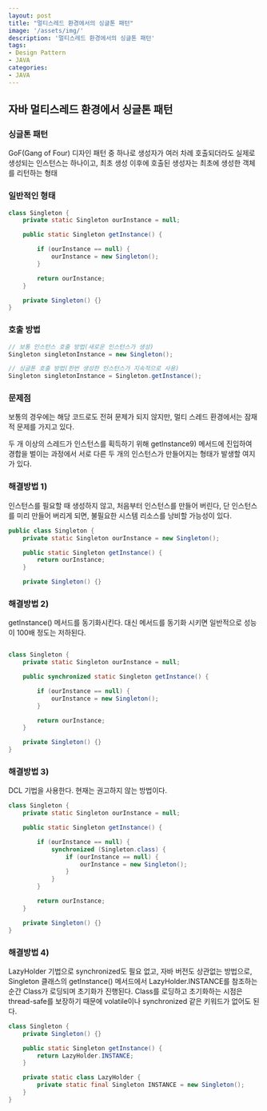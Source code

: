 ```yaml
---
layout: post
title: "멀티스레드 환경에서의 싱글톤 패턴"
image: '/assets/img/'
description: '멀티스레드 환경에서의 싱글톤 패턴'
tags:
- Design Pattern
- JAVA
categories:
- JAVA
---
```


## 자바 멀티스레드 환경에서 싱글톤 패턴

### 싱글톤 패턴
GoF(Gang of Four) 디자인 패턴 중 하나로 생성자가 여러 차례 호출되더라도 실제로 생성되는 인스턴스는 하나이고, 최초 생성 이후에 호출된 생성자는 최초에 생성한 객체를 리턴하는 형태

### 일반적인 형태

```java
class Singleton {
    private static Singleton ourInstance = null;

    public static Singleton getInstance() {

        if (ourInstance == null) {
            ourInstance = new Singleton();
        }

        return ourInstance;
    }

    private Singleton() {}
}
```

### 호출 방법
```java
// 보통 인스턴스 호출 방법(새로운 인스턴스가 생성)
Singleton singletonInstance = new Singleton();

// 싱글톤 호출 방법(한번 생성한 인스턴스가 지속적으로 사용)
Singleton singletonInstance = Singleton.getInstance();

```


### 문제점

보통의 경우에는 해당 코드로도 전혀 문제가 되지 않지만, 멀티 스레드 환경에서는 잠재적 문제를 가지고 있다.

두 개 이상의 스레드가 인스턴스를 획득하기 위해 getInstance9) 메서드에 진입하여 경합을 벌이는 과정에서 서로 다른 두 개의 인스턴스가 만들어지는 형태가 발생할 여지가 있다.

### 해결방법 1)
인스턴스를 필요할 때 생성하지 않고, 처음부터 인스턴스를 만들어 버린다, 단 인스턴스를 미리 만들어 버리게 되면, 불필요한 시스템 리소스를 낭비할 가능성이 있다.

```java
public class Singleton {
	private static Singleton ourInstance = new Singleton();

	public static Singleton getInstance() {
		return ourInstance;
	}

	private Singleton() {}

```

### 해결방법 2)
getInstance() 메서드를 동기화시킨다. 대신 메서드를 동기화 시키면 일반적으로 성능이 100배 정도는 저하된다.

```java

class Singleton {
    private static Singleton ourInstance = null;

    public synchronized static Singleton getInstance() {

        if (ourInstance == null) {
            ourInstance = new Singleton();
        }

        return ourInstance;
    }

    private Singleton() {}
}

```


### 해결방법 3)
DCL 기법을 사용한다. 현재는 권고하지 않는 방법이다.

```java
class Singleton {
    private static Singleton ourInstance = null;

    public static Singleton getInstance() {

        if (ourInstance == null) {
            synchronized (Singleton.class) {
                if (ourInstance == null) {
                    ourInstance = new Singleton();
                }
            }
        }

        return ourInstance;
    }

    private Singleton() {}
}
```

### 해결방법 4)
LazyHolder 기법으로 synchronized도 필요 없고, 자바 버전도 상관없는 방법으로, Singleton 클래스의 getInstance() 메서드에서 LazyHolder.INSTANCE를 참조하는 순간 Class가 로딩되며 초기화가 진행된다. Class를 로딩하고 초기화하는 시점은 thread-safe를 보장하기 때문에 volatile이나 synchronized 같은 키워드가 없어도 된다.

```java
class Singleton {
    private Singleton() {}

    public static Singleton getInstance() {
        return LazyHolder.INSTANCE;
    }

    private static class LazyHolder {
        private static final Singleton INSTANCE = new Singleton();
    }
}
```
